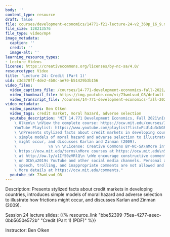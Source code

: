 ```yaml
---
body: ''
content_type: resource
draft: false
file: courses/development-economics/14771-f21-lecture-24-v2_360p_16_9.mp4
file_size: 128213576
file_type: video/mp4
image_metadata:
  caption: ''
  credit: ''
  image-alt: ''
learning_resource_types:
- Lecture Videos
license: https://creativecommons.org/licenses/by-nc-sa/4.0/
resourcetype: Video
title: 'Lecture 24: Credit (Part 1)'
uid: c3d370ff-4de2-4b8c-ae70-b51429b3b156
video_files:
  video_captions_file: /courses/14-771-development-economics-fall-2021/1gJuTsdRh22bL7_T5VyX7wOJmCMwpw1PA_transcript.webvtt
  video_thumbnail_file: https://img.youtube.com/vi/73wmLvud_O8/default.jpg
  video_transcript_file: /courses/14-771-development-economics-fall-2021/1gJuTsdRh22bL7_T5VyX7wOJmCMwpw1PA_transcript.pdf
video_metadata:
  video_speakers: Ben Olken
  video_tags: credit market, moral hazard, adverse selection
  youtube_description: "MIT 14.771 Development Economics, Fall 2021\nInstructor: Ben\
    \ Olken\n \nView the complete course: https://ocw.mit.edu/courses/14-771-development-economics-fall-2021\n\
    YouTube Playlist: https://www.youtube.com/playlist?list=PLUl4u3cNGP61kvh3caDts2R6LmkYbmzaG\n\
    \ \nPresents stylized facts about credit markets in developing countries, introduces\
    \ simple models of moral hazard and adverse selection to illustrate how frictions\
    \ might occur, and discusses Karlan and Zinman (2009).                       \
    \              \n \n \nLicense: Creative Commons BY-NC-SA\nMore information at\
    \ https://ocw.mit.edu/terms\nMore courses at https://ocw.mit.edu\nSupport OCW\
    \ at http://ow.ly/a1If50zVRlQ\n \nWe encourage constructive comments and discussion\
    \ on OCW\u2019s YouTube and other social media channels. Personal attacks, hate\
    \ speech, trolling, and inappropriate comments are not allowed and may be removed.\
    \ More details at https://ocw.mit.edu/comments."
  youtube_id: 73wmLvud_O8
---
```

Description: Presents stylized facts about credit markets in developing countries, introduces simple models of moral hazard and adverse selection to illustrate how frictions might occur, and discusses Karlan and Zinman (2009).

Session 24 lecture slides: {{% resource_link "bbe52399-75ea-4277-aeec-0bb5650e572b" "Credit (Part 1) (PDF)" %}}

Instructor: Ben Olken